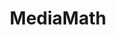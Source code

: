 ---
blog: https://mediamath.com/blog
facebook: https://facebook.com/MediaMath
git: https://github.com/MediaMath
instagram: https://instagram.com/mediamathinc
linkedin: https://linkedin.com/company/mediamath
logohandle: mediamath
sort: mediamath
title: MediaMath
twitter: https://x.com/MediaMath
website: https://www.mediamath.com/
youtube: https://youtube.com/user/mediamath/videos
---